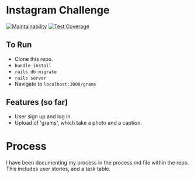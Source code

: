 Instagram Challenge
===================
[![Maintainability](https://api.codeclimate.com/v1/badges/3f397b67b5173e25e9a7/maintainability)](https://codeclimate.com/github/JohnForster/instagram-challenge/maintainability) [![Test Coverage](https://api.codeclimate.com/v1/badges/3f397b67b5173e25e9a7/test_coverage)](https://codeclimate.com/github/JohnForster/instagram-challenge/test_coverage)
## To Run

* Clone this repo.
* `bundle install`
* `rails db:migrate`
* `rails server`
* Navigate to `localhost:3000/grams`

## Features (so far)
* User sign up and log in.
* Upload of 'grams', which take a photo and a caption.

# Process
I have been documenting my process in the process.md file within the repo. This includes user stories, and a task table.
